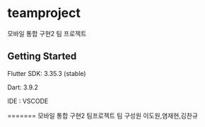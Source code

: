 # teamproject

모바일 통합 구현2 팀 프로젝트

## Getting Started

Flutter SDK: 3.35.3 (stable)

Dart: 3.9.2

IDE : VSCODE

=======
모바일 통합 구현2 팀프로젝트 
팀 구성원 이도원,염재현,김찬규

